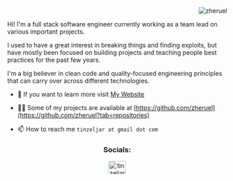 <p align="right"> <img src="https://komarev.com/ghpvc/?username=zheruel&label=Profile%20views&color=0e75b6&style=flat" alt="zheruel" /> </p>

Hi! I'm a full stack software engineer currently working as a team lead on various important projects.

I used to have a great interest in breaking things and finding exploits, but have mostly been focused on building projects and teaching people best practices for the past few years.

I'm a big believer in clean code and quality-focused engineering principles that can carry over across different technologies.

- 🔭 If you want to learn more visit [My Website](https://tinzeljar.com/)

- 👨‍💻 Some of my projects are available at [https://github.com/zheruel](https://github.com/zheruel?tab=repositories)

- 📫 How to reach me `tinzeljar at gmail dot com`

<h3 align="center">Socials:</h3>
<p align="center">
<a href="https://www.linkedin.com/in/tin-zeljar/" target="blank"><img align="center" src="https://cdn.jsdelivr.net/npm/simple-icons@3.0.1/icons/linkedin.svg" alt="tin zeljar" height="30" width="40" /></a>
</p>
